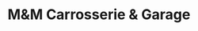 ---
title: "M&M Carrosserie & Garage"
url: /zuerich/mundm-carrosserie-und-garage/
shop: Autowerkstatt
---